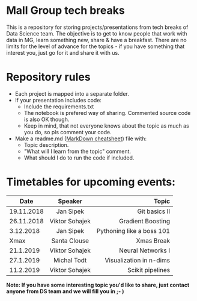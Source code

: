 # Mall Group tech breaks

This is a repository for storing projects/presentations from tech breaks of Data Science team. The objective is to get to know people that work with data in MG, learn something new, share & have a breakfast. There are no limits for the level of advance for the topics - if you have something that interest you, just go for it and share it with us.

# Repository rules
* Each project is mapped into a separate folder. 
* If your presentation includes code:
  - Include the requirements.txt
  - The notebook is prefered way of sharing. Commented source code is also OK though. 
  - Keep in mind, that not everyone knows about the topic as much as you do, so pls comment your code.
* Make a readme.md ([MarkDown cheatsheet](https://github.com/adam-p/markdown-here/wiki/Markdown-Cheatsheet)) file with:
  - Topic description.
  - "What will I learn from the topic" comment.
  - What should I do to run the code if included.


# Timetables for upcoming events:

| Date       | Speaker        | Topic                     |
| ---------- |:--------------:| -------------------------:|
| 19.11.2018 | Jan Sipek      | Git basics II             |
| 26.11.2018 | Viktor Sohajek | Gradient Boosting         |
| 3.12.2018  | Jan Sipek      | Pythoning like a boss 101 |
| Xmax       | Santa Clouse   | Xmas Break                |
| 21.1.2019  | Viktor Sohajek | Neural Networks I         |
| 27.1.2019  | Michal Todt    | Visualization in n-dims   |
| 11.2.2019  | Viktor Sohajek | Scikit pipelines          |

**Note: If you have some interesting topic you'd like to share, just contact anyone from DS team and we will fill you in ;- )**
